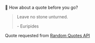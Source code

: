 📣 How about a quote before you go?

> Leave no stone unturned.
>
> <p>- Euripides</p>

Quote requested from [Random Quotes API](https://github.com/lukePeavey/quotable)

